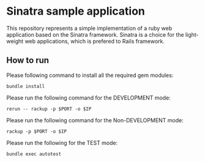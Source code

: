 # Sinatra sample application
This repository represents a simple implementation of a ruby web application based on the Sinatra framework. Sinatra is a choice for the light-weight web applications, which is prefered to Rails framework.

## How to run
Please following command to install all the required gem modules:

```
bundle install
```

Please run the following command for the DEVELOPMENT mode:

```
rerun -- rackup -p $PORT -o $IP
```

Please run the following command for the Non-DEVELOPMENT mode:

```
rackup -p $PORT -o $IP
```

Please run the following for the TEST mode:

```
bundle exec autotest
```